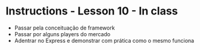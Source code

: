# Instructions - Lesson 10 - In class

- Passar pela conceituação de framework
- Passar por alguns players do mercado
- Adentrar no Express e demonstrar com prática como o mesmo funciona